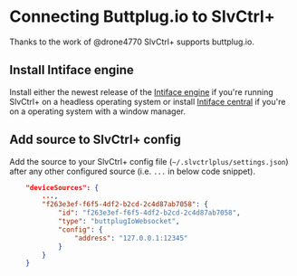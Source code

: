 # Connecting Buttplug.io to SlvCtrl+

Thanks to the work of @drone4770 SlvCtrl+ supports buttplug.io.

## Install Intiface engine

Install either the newest release of the [Intiface engine](https://github.com/intiface/intiface-engine/releases/latest) if you're running SlvCtrl+ on a headless operating system or install [Intiface central](https://github.com/intiface/intiface-central/releases/latest) if you're on a operating system with a window manager.

## Add source to SlvCtrl+ config

Add the source to your SlvCtrl+ config file (`~/.slvctrlplus/settings.json`) after any other configured source (i.e. `...` in below code snippet).

```json
    "deviceSources": {
        ...,
        "f263e3ef-f6f5-4df2-b2cd-2c4d87ab7058": {
            "id": "f263e3ef-f6f5-4df2-b2cd-2c4d87ab7058",
            "type": "buttplugIoWebsocket",
            "config": {
                "address": "127.0.0.1:12345"
            }
        }
    }
```
